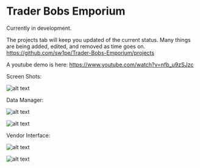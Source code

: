 # Trader Bobs Emporium
Currently in development.

The projects tab will keep you updated of the current status.
Many things are being added, edited, and removed as time goes on.
https://github.com/sw1pe/Trader-Bobs-Emporium/projects

A youtube demo is here: https://www.youtube.com/watch?v=nfb_u9zSJzc

Screen Shots:

![alt text](https://github.com/sw1pe/Trader-Bobs-Emporium/blob/master/Screen%20Shots/login.PNG)

Data Manager:

![alt text](https://github.com/sw1pe/Trader-Bobs-Emporium/blob/master/Screen%20Shots/itemTableSelected.PNG)

![alt text](https://github.com/sw1pe/Trader-Bobs-Emporium/blob/master/Screen%20Shots/accountTable.PNG)

Vendor Interface:

![alt text](https://github.com/sw1pe/Trader-Bobs-Emporium/blob/master/Screen%20Shots/NewCheckoutVendor.PNG)

![alt text](https://github.com/sw1pe/Trader-Bobs-Emporium/blob/master/Screen%20Shots/NewVendor.PNG)

